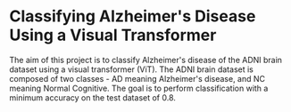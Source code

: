# Classifying Alzheimer's Disease Using a Visual Transformer
The aim of this project is to classify Alzheimer's disease of the ADNI brain dataset using a visual transformer (ViT). The ADNI brain dataset is composed of two classes - AD meaning Alzheimer's disease, and NC meaning Normal Cognitive. The goal is to perform classification with a minimum accuracy on the test dataset of 0.8.

